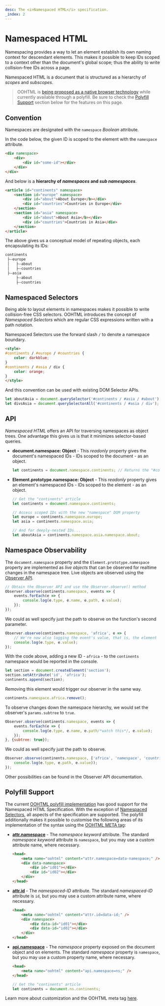 ```yaml
---
desc: The <i>Namespaced HTML</i> specification.
_index: 2
---
```

# Namespaced HTML

Namespacing provides a way to let an element establish its own naming context for descendant elements. This makes it possible to keep IDs scoped to a context other than the document's global scope; thus the ability to write collision-free IDs across a page.

Namespaced HTML is a document that is structured as a hierarchy of *scopes* and *subscopes*.

> OOHTML is [being proposed as a native browser technology](https://discourse.wicg.io/t/proposal-chtml/4716) while currently available through a polyfill. Be sure to check the [Polyfill Support](#polyfill-support) section below for the features on this page.

## Convention

Namespaces are designated with the `namespace` *Boolean* attribute.

In the code below, the given ID is scoped to the element with the `namespace` attribute.

```html
<div namespace>
    <div>
        <div id="some-id"></div>
    </div>
</div>
```

And below is a **hierarchy of *namespaces* and *sub namespaces***.

```html
<article id="continents" namespace>
    <section id="europe" namespace>
        <div id="about">About Europe</b></div>
        <div id="countries">Countries in Europe</div>
    </section>
    <section id="asia" namespace>
        <div id="about">About Asia</b></div>
        <div id="countries">Countries in Asia</div>
    </section>
</article>
```

The above gives us a conceptual model of repeating objects, each encapsulating its IDs:

```html
continents
 ├⏤europe
 │   ├⏤about
 │   ├⏤countries
 ├⏤asia
     ├⏤about
     ├⏤countries
```

## Namespaced Selectors

Being able to layout elements in namespaces makes it possible to write collision-free CSS selectors. OOHTML introduces the concept of *Namespaced Selectors* which are regular CSS expressions written with a path notation.

Namespaced Selectors use the forward slash `/` to denote a namespace boundary.

```html
<style>
#continents / #europe / #countries {
    color: darkblue;
}
#continents / #asia / div {
    color: orange;
}
</style>
```

And this convention can be used with existing DOM Selector APIs.

```js
let aboutAsia = document.querySelector('#continents / #asia / #about');
let divsAsia = document.querySelectorAll('#continents / #asia / div');
```

## API

*Namespaced HTML* offers an API for traversing namespaces as object trees. One advantage this gives us is that it minimizes selector-based queries.

+ **document.namespace: Object** - This *readonly* property gives the document's namespaced IDs - IDs scoped to the document - as an object.

    ```js
    let continents = document.namespace.continents; // Returns the "#continents" element in the markup above
    ```

+ **Element.prototype.namespace: Object** - This *readonly* property gives an element's namespaced IDs - IDs scoped to the element - as an object.

    ```js
    // Get the "continents" article
    let continents = document.namespace.continents;

    // Access scoped IDs with the new "namespace" DOM property
    let europe = continents.namespace.europe;
    let asia = continents.namespace.asia;

    // And for deeply-nested IDs...
    let aboutAsia = continents.namespace.asia.namespace.about;
    ```

## Namespace Observability

The `document.namespace` property and the `Element.prototype.namespace` property are implemented as *live objects* that can be observed for realtime changes in the namespace tree. Live objects are observed using the [Observer API](../../the-observer-api).

```js
// Obtain the Observer API and use the Observer.observe() method
Observer.observe(continents.namespace, events => {
    events.forEach(e => {
        console.log(e.type, e.name, e.path, e.value);
    });
});
```

We could as well specify just the path to observe on the function's second parameter.

```js
Observer.observe(continents.namespace, 'africa', e => {
    // We're now also logging the event's value, that is, the element
    console.log(e.type, e.value);
});
```

With the code above, adding a new ID - `africa` - to the `continents` namespace would be reported in the console.

```js
let section = document.createElement('section');
section.setAttribute('id', 'africa');
continents.append(section);
```

Removing this element would trigger our observer in the same way.

```js
continents.namespace.africa.remove();
```

To observe changes down the namespace hierarchy, we would set the observer's `params.subtree` to `true`.

```js
Observer.observe(continents.namespace, events => {
    events.forEach(e => {
        console.log(e.type, e.name, e.path/*watch this*/, e.value);
    });
}, {subtree: true});
```

We could as well specify just the path to observe.

```js
Observer.observe(continents.namespace, ['africa', 'namespace', 'countries'], e => {
    console.log(e.type, e.path, e.value));
});
```

Other possibilities can be found in the Observer API documentation.

## Polyfill Support

The current [OOHTML polyfill implementation](../../getting-started/polyfill) has good support for the Namespaced HTML Specification. With the exception of [Namespaced Selectors](#namespaced-selectors), all aspects of the specification are supported. The polyfill additionally makes it possible to customise the following areas of its implementation of the syntax using the [OOHTML META tag](../../resources/meta-tag):

+ **[attr.namespace](#convention)** - The *namespace keyword* attribute. The standard *namespace keyword* attribute is `namespace`, but you may use a custom attribute name, where necessary.
        
    ```html
    <head>
        <meta name="oohtml" content="attr.namespace=data-namespace;" />
        <div data-namespace>
            <div id="id01"></div>
            <div id="id02"></div>
        </div>
    </head>
    ```

+ **[attr.id](#convention)** - The *namespaced-ID* attribute. The standard *namespaced-ID* attribute is `id`, but you may use a custom attribute name, where necessary.
        
    ```html
    <head>
        <meta name="oohtml" content="attr.id=data-id;" />
        <div namespace>
            <div data-id="id01"></div>
            <div data-id="id02"></div>
        </div>
    </head>
    ```

+ **[api.namespace](#api)** - The *namespace* property exposed on the document object and on elements. The standard *namespace* property is `namespace`, but you may use a custom property name, where necessary.
        
    ```html
    <head>
        <meta name="oohtml" content="api.namespace=ns;" />
    </head>
    ```
    
    ```js
    // Get the "continents" article
    let continents = document.ns.continents;
    ```

Learn more about customization and the OOHTML meta tag [here](../meta-tag).